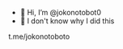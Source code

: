 - 👋 Hi, I’m @jokonotobot0
- 🌱 I don't know why I did this

t.me/jokonotoboto
<!---
jokonotobot0/jokonotobot0 is a ✨ special ✨ repository because its `README.md` (this file) appears on your GitHub profile.
You can click the Preview link to take a look at your changes.
--->
